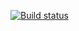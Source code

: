 [![Build status](https://ci.appveyor.com/api/projects/status/0qhwjkhdkr5fy60d/branch/main?svg=true)](https://ci.appveyor.com/project/VadimQA60/javaavtomatdz2-2/branch/main)